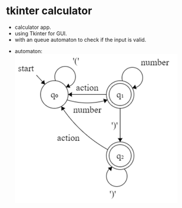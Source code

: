 # tkinter calculator
* calculator app.
* using Tkinter for GUI.
* with an queue automaton to check if the input is valid.
- automaton:
![alt text](automaton.png)